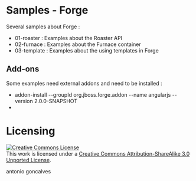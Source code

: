 # Samples - Forge

Several samples about Forge :

* 01-roaster : Examples about the Roaster API
* 02-furnace : Examples about the Furnace container
* 03-template : Examples about the using templates in Forge

## Add-ons

Some examples need external addons and need to be installed :

* addon-install --groupId org.jboss.forge.addon --name angularjs --version 2.0.0-SNAPSHOT
*

# Licensing

<a rel="license" href="http://creativecommons.org/licenses/by-sa/3.0/"><img alt="Creative Commons License" style="border-width:0" src="http://i.creativecommons.org/l/by-sa/3.0/88x31.png" /></a><br />This work is licensed under a <a rel="license" href="http://creativecommons.org/licenses/by-sa/3.0/">Creative Commons Attribution-ShareAlike 3.0 Unported License</a>.

<div class="footer">
    <span class="footerTitle"><span class="uc">a</span>ntonio <span class="uc">g</span>oncalves</span>
</div>